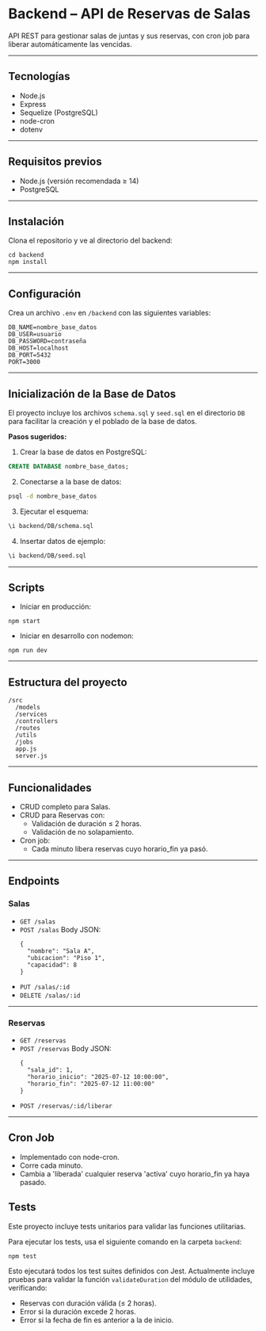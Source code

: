 # Backend – API de Reservas de Salas

API REST para gestionar salas de juntas y sus reservas, con cron job para liberar automáticamente las vencidas.

---

## Tecnologías

- Node.js
- Express
- Sequelize (PostgreSQL)
- node-cron
- dotenv

---

## Requisitos previos

- Node.js (versión recomendada ≥ 14)
- PostgreSQL

---

## Instalación

Clona el repositorio y ve al directorio del backend:

```
cd backend
npm install
```

---

## Configuración

Crea un archivo `.env` en `/backend` con las siguientes variables:

```
DB_NAME=nombre_base_datos
DB_USER=usuario
DB_PASSWORD=contraseña
DB_HOST=localhost
DB_PORT=5432
PORT=3000
```

---

## Inicialización de la Base de Datos

El proyecto incluye los archivos `schema.sql` y `seed.sql` en el directorio `DB` para facilitar la creación y el poblado de la base de datos.

**Pasos sugeridos:**

1. Crear la base de datos en PostgreSQL:

```sql
CREATE DATABASE nombre_base_datos;
```

2. Conectarse a la base de datos:

```bash
psql -d nombre_base_datos
```

3. Ejecutar el esquema:

```bash
\i backend/DB/schema.sql
```

4. Insertar datos de ejemplo:

```bash
\i backend/DB/seed.sql
```

---

## Scripts

- Iniciar en producción:

```
npm start
```

- Iniciar en desarrollo con nodemon:

```
npm run dev
```

---

## Estructura del proyecto

```
/src
  /models
  /services
  /controllers
  /routes
  /utils
  /jobs
  app.js
  server.js
```

---

## Funcionalidades

- CRUD completo para Salas.
- CRUD para Reservas con:
  - Validación de duración ≤ 2 horas.
  - Validación de no solapamiento.
- Cron job:
  - Cada minuto libera reservas cuyo horario_fin ya pasó.

---

## Endpoints

### Salas

- `GET /salas`
- `POST /salas`
  Body JSON:
  ```
  {
    "nombre": "Sala A",
    "ubicacion": "Piso 1",
    "capacidad": 8
  }
  ```
- `PUT /salas/:id`
- `DELETE /salas/:id`

---

### Reservas

- `GET /reservas`
- `POST /reservas`
  Body JSON:
  ```
  {
    "sala_id": 1,
    "horario_inicio": "2025-07-12 10:00:00",
    "horario_fin": "2025-07-12 11:00:00"
  }
  ```
- `POST /reservas/:id/liberar`

---

## Cron Job

- Implementado con node-cron.
- Corre cada minuto.
- Cambia a 'liberada' cualquier reserva 'activa' cuyo horario_fin ya haya pasado.

## Tests

Este proyecto incluye tests unitarios para validar las funciones utilitarias.

Para ejecutar los tests, usa el siguiente comando en la carpeta `backend`:
```
npm test
```

Esto ejecutará todos los test suites definidos con Jest. Actualmente incluye pruebas para validar la función `validateDuration` del módulo de utilidades, verificando:

- Reservas con duración válida (≤ 2 horas).
- Error si la duración excede 2 horas.
- Error si la fecha de fin es anterior a la de inicio.

